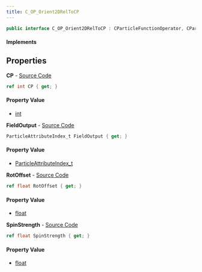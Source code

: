 ```yaml
---
title: C_OP_Orient2DRelToCP
---
```


```csharp
public interface C_OP_Orient2DRelToCP : CParticleFunctionOperator, CParticleFunction, ISchemaClass<CParticleFunction>, ISchemaClass<CParticleFunctionOperator>, ISchemaClass<C_OP_Orient2DRelToCP>, ISchemaField, ISchemaClass, INativeHandle
```

#### Implements

## Properties

**CP** - [Source Code](https://github.com/swiftly-solution/swiftlys2/blob/master/managed/src/SwiftlyS2.Generated/Schemas/Interfaces/C_OP_Orient2DRelToCP.cs#L20)

```csharp
ref int CP { get; }
```

#### Property Value

- [int](https://learn.microsoft.com/dotnet/api/system.int32)

**FieldOutput** - [Source Code](https://github.com/swiftly-solution/swiftlys2/blob/master/managed/src/SwiftlyS2.Generated/Schemas/Interfaces/C_OP_Orient2DRelToCP.cs#L22)

```csharp
ParticleAttributeIndex_t FieldOutput { get; }
```

#### Property Value

- [ParticleAttributeIndex_t](/docs/api/shared/schemadefinitions/particleattributeindex_t)

**RotOffset** - [Source Code](https://github.com/swiftly-solution/swiftlys2/blob/master/managed/src/SwiftlyS2.Generated/Schemas/Interfaces/C_OP_Orient2DRelToCP.cs#L16)

```csharp
ref float RotOffset { get; }
```

#### Property Value

- [float](https://learn.microsoft.com/dotnet/api/system.single)

**SpinStrength** - [Source Code](https://github.com/swiftly-solution/swiftlys2/blob/master/managed/src/SwiftlyS2.Generated/Schemas/Interfaces/C_OP_Orient2DRelToCP.cs#L18)

```csharp
ref float SpinStrength { get; }
```

#### Property Value

- [float](https://learn.microsoft.com/dotnet/api/system.single)


